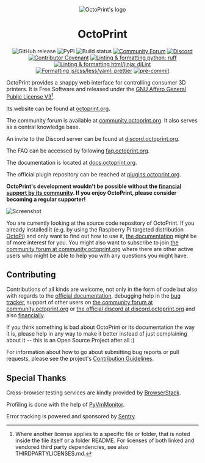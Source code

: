 <p align="center"><img src="https://octoprint.org/assets/img/logo.png" alt="OctoPrint's logo" /></p>

<h1 align="center">OctoPrint</h1>

<p align="center">
  <img src="https://img.shields.io/github/v/release/OctoPrint/OctoPrint?logo=github&logoColor=white" alt="GitHub release"/>
  <img src="https://img.shields.io/pypi/v/OctoPrint?logo=python&logoColor=white" alt="PyPI"/>
  <img src="https://img.shields.io/github/actions/workflow/status/OctoPrint/OctoPrint/build.yml?branch=master" alt="Build status"/>
  <a href="https://community.octoprint.org"><img src="https://img.shields.io/discourse/users?label=forum&logo=discourse&logoColor=white&server=https%3A%2F%2Fcommunity.octoprint.org" alt="Community Forum"/></a>
  <a href="https://discord.octoprint.org"><img src="https://img.shields.io/discord/704958479194128507?label=discord&logo=discord&logoColor=white" alt="Discord"/></a>
  <a href="https://octoprint.org/conduct/"><img src="https://img.shields.io/badge/Contributor%20Covenant-v2.0%20adopted-ff69b4.svg" alt="Contributor Covenant"/></a>
  <a href="https://github.com/astral-sh/ruff"><img src="https://img.shields.io/badge/code%20style-ruff-261230" alt="Linting & formatting python: ruff"/></a>
  <a href="https://github.com/djlint/djlint"><img src="https://img.shields.io/badge/html%20style-djLint-blue.svg" alt="Linting & formatting html/jinja: djLint"/></a>
  <a href="https://github.com/prettier/prettier"><img src="https://img.shields.io/badge/code_style-prettier-ff69b4.svg" alt="Formatting js/css/less/yaml: prettier"/></a>
  <a href="https://github.com/pre-commit/pre-commit"><img src="https://img.shields.io/badge/pre--commit-enabled-brightgreen?logo=pre-commit&logoColor=white" alt="pre-commit"/></a>
</p>

OctoPrint provides a snappy web interface for controlling consumer 3D printers. It is Free Software
and released under the [GNU Affero General Public License V3](https://www.gnu.org/licenses/agpl-3.0.html)[^1].

Its website can be found at [octoprint.org](https://octoprint.org/?utm_source=github&utm_medium=readme).

The community forum is available at [community.octoprint.org](https://community.octoprint.org/?utm_source=github&utm_medium=readme). It also serves as a central knowledge base.

An invite to the Discord server can be found at [discord.octoprint.org](https://discord.octoprint.org).

The FAQ can be accessed by following [faq.octoprint.org](https://faq.octoprint.org/?utm_source=github&utm_medium=readme).

The documentation is located at [docs.octoprint.org](https://docs.octoprint.org).

The official plugin repository can be reached at [plugins.octoprint.org](https://plugins.octoprint.org/?utm_source=github&utm_medium=readme).

**OctoPrint's development wouldn't be possible without the [financial support by its community](https://octoprint.org/support-octoprint/?utm_source=github&utm_medium=readme).
If you enjoy OctoPrint, please consider becoming a regular supporter!**

![Screenshot](https://octoprint.org/assets/img/screenshot-readme.png)

You are currently looking at the source code repository of OctoPrint. If you already installed it
(e.g. by using the Raspberry Pi targeted distribution [OctoPi](https://github.com/guysoft/OctoPi)) and only
want to find out how to use it, [the documentation](https://docs.octoprint.org/) might be of more interest for you. You might also want to subscribe to join
[the community forum at community.octoprint.org](https://community.octoprint.org) where there are other active users who might be
able to help you with any questions you might have.

[^1]: Where another license applies to a specific file or folder, that is noted inside the file itself or a folder README. For licenses of both linked and
      vendored third party dependencies, see also THIRDPARTYLICENSES.md.

## Contributing

Contributions of all kinds are welcome, not only in the form of code but also with regards to the
[official documentation](https://docs.octoprint.org/), debugging help
in the [bug tracker](https://github.com/OctoPrint/OctoPrint/issues), support of other users on
[the community forum at community.octoprint.org](https://community.octoprint.org) or
[the official discord at discord.octoprint.org](https://discord.octoprint.org)
and also [financially](https://octoprint.org/support-octoprint/?utm_source=github&utm_medium=readme).

If you think something is bad about OctoPrint or its documentation the way it is, please help
in any way to make it better instead of just complaining about it -- this is an Open Source Project
after all :)

For information about how to go about submitting bug reports or pull requests, please see the project's
[Contribution Guidelines](https://github.com/OctoPrint/OctoPrint/blob/master/CONTRIBUTING.md).

## Special Thanks

Cross-browser testing services are kindly provided by [BrowserStack](https://www.browserstack.com/).

Profiling is done with the help of [PyVmMonitor](https://www.pyvmmonitor.com).

Error tracking is powered and sponsored by [Sentry](https://sentry.io).
